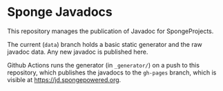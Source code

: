 # Sponge Javadocs

This repository manages the publication of Javadoc for SpongeProjects.

The current (`data`) branch holds a basic static generator and the raw javadoc data. Any new javadoc is published here.

Github Actions runs the generator (in `_generator/`) on a push to this repository, which publishes the javadocs to the `gh-pages` branch, which is visible at https://jd.spongepowered.org.
